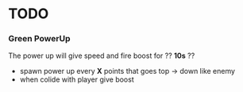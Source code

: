 # TODO

### Green PowerUp


The power up will give speed and fire boost for ?? **10s** ??

- spawn power up every **X** points that goes top -> down like enemy
- when colide with player give boost
